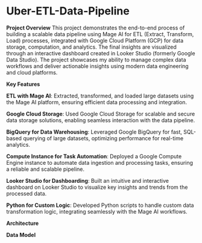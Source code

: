 # Uber-ETL-Data-Pipeline

**Project Overview**
This project demonstrates the end-to-end process of building a scalable data pipeline using Mage AI for ETL (Extract, Transform, Load) processes, integrated with Google Cloud Platform (GCP) for data storage, computation, and analytics. The final insights are visualized through an interactive dashboard created in Looker Studio (formerly Google Data Studio). The project showcases my ability to manage complex data workflows and deliver actionable insights using modern data engineering and cloud platforms.







**Key Features**

**ETL with Mage AI**: Extracted, transformed, and loaded large datasets using the Mage AI platform, ensuring efficient data processing and integration.

**Google Cloud Storage**: Used Google Cloud Storage for scalable and secure data storage solutions, enabling seamless interaction with the data pipeline.

**BigQuery for Data Warehousing**: Leveraged Google BigQuery for fast, SQL-based querying of large datasets, optimizing performance for real-time analytics.

**Compute Instance for Task Automation**: Deployed a Google Compute Engine instance to automate data ingestion and processing tasks, ensuring a reliable and scalable pipeline.

**Looker Studio for Dashboarding**: Built an intuitive and interactive dashboard on Looker Studio to visualize key insights and trends from the processed data.

**Python for Custom Logic**: Developed Python scripts to handle custom data transformation logic, integrating seamlessly with the Mage AI workflows.

**Architecture**




**Data Model**


